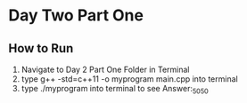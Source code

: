 # Day Two Part One 
## How to Run
1. Navigate to Day 2 Part One Folder in Terminal
1. type g++ -std=c++11 -o myprogram main.cpp into terminal
1. type ./myprogram into terminal to see Answer:<sub>5050<sub>